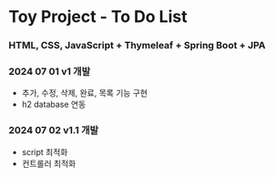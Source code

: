 # Toy Project - To Do List
### HTML, CSS, JavaScript + Thymeleaf + Spring Boot + JPA
### 2024 07 01 v1 개발
- 추가, 수정, 삭제, 완료, 목록 기능 구현 
- h2 database 연동
### 2024 07 02 v1.1 개발
- script 최적화
- 컨트롤러 최적화